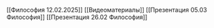 [[Философия 12.02.2025]]
[[Видеоматериалы]]
[[Презентация 05.03 Философия]]
[[Презентация 26.02 Философия]]

